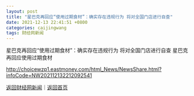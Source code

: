 ```yaml
---
layout: post
title: "星巴克再回应“使用过期食材”：确实存在违规行为 将对全国门店进行自查"
date: 2021-12-13 22:41:51 +0800
categories: caijingwang
tags: 财经网新闻
---
```

星巴克再回应“使用过期食材”：确实存在违规行为 将对全国门店进行自查
星巴克再回应使用过期食材

<http://choicewzp1.eastmoney.com/html_News/NewsShare.html?infoCode=NW202112132212092541>

[返回财经网新闻](//finews.withounder.com/caijingwang/)｜[返回首页](//finews.withounder.com/)